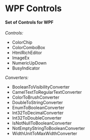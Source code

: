 # WPF Controls
#### Set of Controls for WPF

*Controls:*
* ColorChip
* ColorComboBox
* HtmlRichEditor
* ImageEx
* NumericUpDown
* BusyIndicator

*Converters:*
* BooleanToVisibilityConverter
* CamelTextToRegularTextConverter
* ColorToBrushConverter
* DoubleToStringConverter
* EnumToBooleanConverter
* Int32ToDecimalConverter
* Int32ToDoubleConverter
* IsNotNullToBooleanConverter
* NotEmptyStringToBooleanConverter
* WidthUnitToMaxWidthConverter
